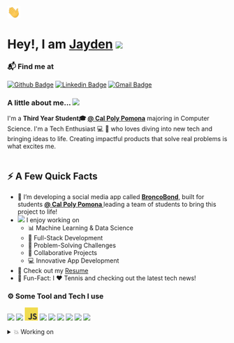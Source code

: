 <img width="30px" margin="0px" src="https://raw.githubusercontent.com/ABSphreak/ABSphreak/master/gifs/Hi.gif">
<h1>Hey!, I am <a href="https://github.com/jayvnn">Jayden</a> <img height="30px" src="https://emojis.slackmojis.com/emojis/images/1531849430/4246/blob-sunglasses.gif?1531849430"></h1>
</h1>

### 📬 Find me at
[![Github Badge](http://img.shields.io/badge/-Github-black?style=flat-square&logo=github&link=https://github.com/jayvnn/)](https://github.com/jayvnn/) 
[![Linkedin Badge](https://img.shields.io/badge/-LinkedIn-blue?style=flat-square&logo=Linkedin&logoColor=white&link=https://www.linkedin.com/in/jaydenvinhnguyen/)](https://www.linkedin.com/in/jaydenvinhnguyen)
[![Gmail Badge](https://img.shields.io/badge/-Gmail-d14836?style=flat-square&logo=Gmail&logoColor=white&link=mailto:Jayden.vinh.nguyen@gmail.com)](mailto:Jayden.vinh.nguyen@gmail.com)

### A little about me...  <img src="https://media.giphy.com/media/VgCDAzcKvsR6OM0uWg/giphy.gif" width="50"> 
I'm a **Third Year Student🎓 [@ Cal Poly Pomona](https://www.cpp.edu/)** majoring in Computer Science. I'm a Tech Enthusiast 💻 🚀 who loves diving into new tech and bringing ideas to life. Creating impactful products that solve real problems is what excites me. <br/><br/>




## ⚡️ A Few Quick Facts

- 🔭 I’m developing a social media app called  **[BroncoBond](https://github.com/BroncoBond/Bronco-Bond)**, built for students **[@ Cal Poly Pomona ](https://www.cpp.edu/)** leading a team of students to bring this project to life!
- <img src="https://media.giphy.com/media/WUlplcMpOCEmTGBtBW/giphy.gif" width="30">  I enjoy working on
  - 📊 Machine Learning & Data Science
  - 🔧 Full-Stack Development
  - 🧩 Problem-Solving Challenges
  - 🤝 Collaborative Projects
  - 💻 Innovative App Development
- 📙 Check out my [Resume](https://www.linkedin.com/in/jaydenvinhnguyen/)
- 🎉 Fun-Fact: I ❤️ Tennis and checking out the latest tech news!

### ⚙️ Some Tool and Tech I use
<code><img height="30" src="https://avatars0.githubusercontent.com/u/1525981?s=200&v=4"></code>
<code><img height="30" src="https://github.com/user-attachments/assets/eb27f9de-86a0-410d-98b0-a0242b222eab"></code>
<code><img height="30" src="https://raw.githubusercontent.com/github/explore/80688e429a7d4ef2fca1e82350fe8e3517d3494d/topics/javascript/javascript.png"></code>
<code><img height="30" src="https://github.com/user-attachments/assets/e9e83972-ff32-458e-8689-5ae57118d89f"></code>
<code><img height="30" src="https://avatars1.githubusercontent.com/u/45120?s=200&v=4"></code>
<code><img height="30" src="https://github.com/user-attachments/assets/b7b0d380-8c59-414f-b59b-57706aa79f90"></code>
<code><img height="30" src="https://github.com/user-attachments/assets/d8149e4b-0c59-459c-bada-1e897966690b"></code>
<code><img height="30" src="https://github.com/user-attachments/assets/879754f1-20e9-4ede-91a3-1ce5b9b4befb"></code>
<code><img height="30" src="https://github.com/user-attachments/assets/23dea773-766e-44e9-bbe7-c2fabdda0cd7"></code>


<!--- <p align="center">
<img width="450" align="left" src="https://github-readme-stats.vercel.app/api?username=jayvnn&show_icons=true&line_height=21&theme=react" alt="jayvnn's Github Stats" />
</p> --!>


<!-- ![Profile Views](https://komarev.com/ghpvc/?username=jayvnn) -->


<details>
<summary> 💥 Working on </summary>
<br>
<p align="left">
  <a href="https://github.com/BroncoBond/Bronco-Bond">
    <img src="https://github-readme-stats.vercel.app/api/pin/?username=BroncoBond&repo=Bronco-Bond&theme=react" alt="Bronco-Bond Repository" />
  </a>
</p>
</details> 
